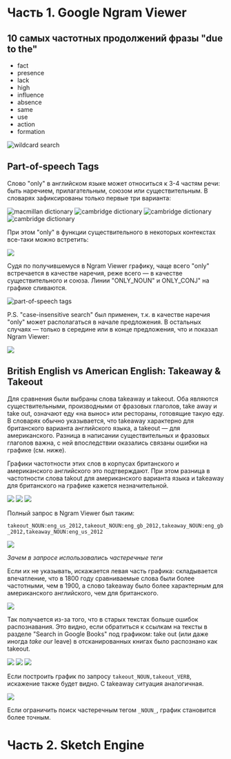 # Часть 1. Google Ngram Viewer

## 10 самых частотных продолжений фразы "due to the"

 - fact
 - presence
 - lack
 - high
 - influence
 - absence
 - same
 - use
 - action
 - formation

![](https://github.com/ElizabethDolgikh/hw6/blob/master/NgramViewer_1.png "wildcard search")

## Part-of-speech Tags

Слово "only" в английском языке может относиться к 3-4 частям речи: быть наречием, прилагательным, союзом или существительным. В словарях зафиксированы только первые три варианта:

![](https://github.com/ElizabethDolgikh/hw6/blob/master/additional_pic_1.png "macmillan dictionary")
![](https://github.com/ElizabethDolgikh/hw6/blob/master/additional_pic_2.png "cambridge dictionary")
![](https://github.com/ElizabethDolgikh/hw6/blob/master/additional_pic_3.png "cambridge dictionary")
![](https://github.com/ElizabethDolgikh/hw6/blob/master/additional_pic_4.png "cambridge dictionary")

При этом "only" в функции существительного в некоторых контекстах все-таки можно встретить:

![](https://github.com/ElizabethDolgikh/hw6/blob/master/additional_pic_5.png)

Судя по получившемуся в Ngram Viewer графику, чаще всего "only" встречается в качестве наречия, реже всего — в качестве существительного и союза. Линии "ONLY_NOUN" и ONLY_CONJ" на графике сливаются.

![](https://github.com/ElizabethDolgikh/hw6/blob/master/NgramViewer_2.png "part-of-speech tags")

P.S. "case-insensitive search" был применен, т.к. в качестве наречия "only" может располагаться в начале предложения. В остальных случаях — только в середине или в конце предложения, что и показал Ngram Viewer:

![](https://github.com/ElizabethDolgikh/hw6/blob/master/NgramViewer2_comment.png)

## British English vs American English: Takeaway & Takeout

Для сравнения были выбраны слова takeaway и takeout. Оба являются существительными, производными от фразовых глаголов, take away и take out, означают еду «на вынос» или рестораны, готовящие такую еду. В словарях обычно указывается, что takeaway характерно для британского варианта английского языка, а takeout — для американского. Разница в написании существительных и фразовых глаголов важна, с ней впоследствии оказались связаны ошибки на графике (см. ниже).

Графики частотности этих слов в корпусах британского и американского английского это подтверждают. При этом разница в частотности слова takout для американского варианта языка и takeaway для британского на графике кажется незначительной.

![](https://github.com/ElizabethDolgikh/hw6/blob/master/NgramViewer_3(1).png)
![](https://github.com/ElizabethDolgikh/hw6/blob/master/NgramViewer_3(2).png)
![](https://github.com/ElizabethDolgikh/hw6/blob/master/NgramViewer_3(3).png)

Полный запрос в Ngram Viewer был таким:

`takeout_NOUN:eng_us_2012,takeout_NOUN:eng_gb_2012,takeaway_NOUN:eng_gb_2012,takeaway_NOUN:eng_us_2012`

![](https://github.com/ElizabethDolgikh/hw6/blob/master/NgramViewer_3(4).png)

_Зачем в запросе использовались частеречные теги_

Если их не указывать, искажается левая часть графика: складывается впечатление, что в 1800 году сравниваемые слова были более частотными, чем в 1900, а слово takeaway было более характерным для американского английского, чем для британского. 

![](https://github.com/ElizabethDolgikh/hw6/blob/master/NgramViewer_3(5).png)

Так получается из-за того, что в старых текстах больше ошибок распознавания. Это видно, если обратиться к ссылкам на тексты в разделе "Search in Google Books" под графиком: take out (или даже иногда _take our_ leave) в отсканированных книгах было распознано как takeout. 

![](https://github.com/ElizabethDolgikh/hw6/blob/master/takeaway_1.png)
![](https://github.com/ElizabethDolgikh/hw6/blob/master/takeaway_2.png)
![](https://github.com/ElizabethDolgikh/hw6/blob/master/takeaway_3.png)

Если построить график по запросу `takeout_NOUN,takeout_VERB`, искажение также будет видно. С takeaway ситуация аналогичная.

![](https://github.com/ElizabethDolgikh/hw6/blob/master/takeout%20verb%20or%20noun.png)

Если ограничить поиск частеречным тегом `_NOUN_`, график становится более точным.

# Часть 2. Sketch Engine




